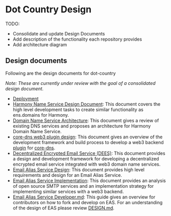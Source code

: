 # Dot Country Design

TODO:

* Consolidate and update Design Documents
* Add description of the functionality each repository provides
* Add architecture diagram

## Design documents

Following are the design documents for dot-country

*Note: These are currently under review with the goal of a consolidated design document.*

* [Deployment](./deployment.md)
* [Harmony Name Service Design Document](./1NS-DESIGN.md): This document covers the high level development tasks to create similar functionality as ens.domains for Harmony.
* [Domain Name Service Architecture](./DNS-ARCHITECTURE.md): This document gives a review of existing DNS services and proposes an architecture for Harmony Domain Name Service.
* [core-dns web3 plugin design](./CORE-DNS.md): This document gives an overview of the development framework and build process to develop a web3 backend [plugin](https://coredns.io/explugins/) for [core-dns](https://coredns.io/).
* [Decentralized Encrypted Email Service (DEES)](./DEES.md): This document provides a design and development framework for developing a decentralized encrypted email service integrated with web3 domain name services.
* [Email Alias Service Design](./EAS-DESIGN.md): This document provides high level requirements and design for an Email Alias Service.
* [Email Alias Service Implementation](./EAS-IMPLEMENTATION.md): This document provides an analysis of open source SMTP services and an implementation strategy for implementing similar services with a web3 backend.
* [Email Alias Service Developer.md](./EAS-DEVELOPER.md): This guide gives an overview for contributors on how to fork and develop on EAS. For an understanding of the design of EAS please review [DESIGN.md](./DESIGN.md).

